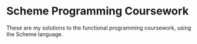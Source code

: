 # Scheme Programming Coursework

These are my solutions to the functional programming coursework, using the Scheme language.